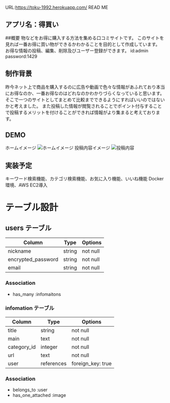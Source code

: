 URL:https://toku-1992.herokuapp.com/
READ ME
## アプリ名：得買い
##概要
物などをお得に購入する方法を集める口コミサイトです。
このサイトを見れば一番お得に買い物ができるかわかることを目的として作成しています。
お得な情報の投稿、編集、削除及びユーザー登録ができます。
id:admin
password:1429
## 制作背景
昨今ネット上で商品を購入するのに広告や動画で色々な情報があふれており本当にお得なのか、一番お得なのはどれなのかわかりづらくなっていると思います。
そこで一つのサイトとしてまとめて比較までできるようにすればいいのではないかと考えました。
また投稿した情報が閲覧されることでポイント付与することで投稿するメリットを付けることができれば情報がより集まると考えております。
## DEMO
ホームイメージ
![ホームイメージ](https://gyazo.com/817b3cf2cc1996af6871b2998ca0fda9)
投稿内容イメージ
![投稿内容](https://gyazo.com/550679dcf3e512c9bf2e62eeeb76287a)
## 実装予定
キーワード検索機能、カテゴリ検索機能、お気に入り機能、いいね機能
Docker環境、AWS EC2導入
# テーブル設計
## users テーブル
| Column             | Type   | Options   |
| ------------------ | ------ | --------- |
| nickname           | string | not null  |
| encrypted_password | string | not null  |
| email              | string | not null  |
### Association
- has_many :infomaitons
### infomation テーブル
| Column        | Type       | Options            |
| ------------- | ---------- | ------------------ |
| title         | string     | not null           |
| main          | text       | not null           |
| category_id   | integer    | not null           |
| url           | text       | not null           |
| user          | references | foreign_key: true  |
### Association
- belongs_to :user
- has_one_attached   :image
